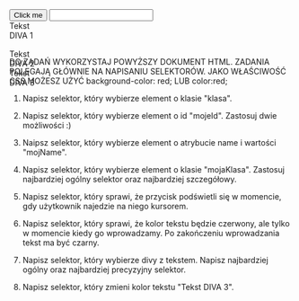 <!DOCTYPE html>
<html lang="en">
  <head>
    <meta charset="UTF-8" />
    <title>Static Template</title>
    <link rel="stylesheet" href="./styles.css" />
    <style>
      div {
        width: 50px;
        height: 50px;
      }
    </style>
  </head>
  <body>
    <div class="klasa"></div>
    <div id="mojeId"></div>
    <div name="mojName"></div>
    <div id="drugieId">
      <div class="mojaKlasa"></div>
    </div>
    <button>Click me</button>
    <input class="mojInput" />
    <div class="h1">
      <div name="h2">
        <div>
          Tekst DIVA 1
        </div>
        <div>
          Tekst DIVA 2
          <div>
            Tekst DIVA 3
          </div>
        </div>
      </div>
    </div>
  </body>
</html>

DO ZADAŃ WYKORZYSTAJ POWYŻSZY DOKUMENT HTML. 
ZADANIA POLEGAJĄ GŁÓWNIE NA NAPISANIU SELEKTORÓW. 
JAKO WŁAŚCIWOŚĆ CSS MOŻESZ UŻYĆ background-color: red; 
LUB color:red;

1. Napisz selektor, który wybierze element o klasie "klasa".

2. Napisz selektor, który wybierze element o id "mojeId".
Zastosuj dwie możliwości :)

3. Naipsz selektor, który wybierze element o atrybucie name 
i wartości "mojName".

4. Napisz selektor, który wybierze element o klasie "mojaKlasa".
Zastosuj najbardziej ogólny selektor oraz najbardziej szczegółowy.

5. Napisz selektor, który sprawi, że przycisk podświetli się
w momencie, gdy użytkownik najedzie na niego kursorem.

6. Napisz selektor, który sprawi, że kolor tekstu będzie czerwony,
ale tylko w momencie kiedy go wprowadzamy. Po zakończeniu wprowadzania
tekst ma być czarny.

7. Napisz selektor, który wybierze divy z tekstem. Napisz
najbardziej ogólny oraz najbardziej precyzyjny selektor.

8. Napisz selektor, który zmieni kolor tekstu "Tekst DIVA 3".
